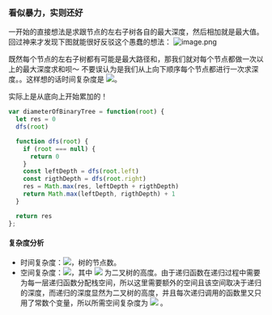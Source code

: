 ### 看似暴力，实则还好
一开始的直接想法是求跟节点的左右子树各自的最大深度，然后相加就是最大值。
回过神来才发现下图就能很好反驳这个愚蠢的想法：
![image.png](https://cdn.nlark.com/yuque/0/2020/png/341314/1585319818216-c65b6ec3-42e5-4d21-9d5b-238d24feb940.png#align=left&display=inline&height=401&name=image.png&originHeight=802&originWidth=844&size=45980&status=done&style=none&width=422)


既然每个节点的左右子树都有可能是最大路径和，那我们就对每个节点都做一次以上的最大深度求和呗～
不要误认为是我们从上向下顺序每个节点都进行一次求深度。。这样想的话时间复杂度是 ![](https://cdn.nlark.com/yuque/__latex/9f84a66d88d24c3b1bc91df5b5346a13.svg#card=math&code=O%28n%5E2%29&height=23&width=43)。

实际上是从底向上开始累加的！


```javascript
var diameterOfBinaryTree = function(root) {
  let res = 0
  dfs(root)

  function dfs(root) {
    if (root === null) {
      return 0
    }
    const leftDepth = dfs(root.left)
    const rigthDepth = dfs(root.right)
    res = Math.max(res, leftDepth + rigthDepth)
    return Math.max(leftDepth, rigthDepth) + 1
  }

  return res
};
```


#### 复杂度分析
- 时间复杂度：![](https://cdn.nlark.com/yuque/__latex/7ba55e7c64a9405a0b39a1107e90ca94.svg#card=math&code=O%28n%29&height=20&width=36)，树的节点数。
- 空间复杂度：![](https://cdn.nlark.com/yuque/__latex/c7a38e7cb929907f96a7a8e311454b47.svg#card=math&code=O%28Height%29&height=20&width=78)，其中 ![](https://cdn.nlark.com/yuque/__latex/eec6c4bdbd339edf8cbea68becb85244.svg#card=math&code=Height&height=18&width=52) 为二叉树的高度。由于递归函数在递归过程中需要为每一层递归函数分配栈空间，所以这里需要额外的空间且该空间取决于递归的深度，而递归的深度显然为二叉树的高度，并且每次递归调用的函数里又只用了常数个变量，所以所需空间复杂度为 ![](https://cdn.nlark.com/yuque/__latex/c7a38e7cb929907f96a7a8e311454b47.svg#card=math&code=O%28Height%29&height=20&width=78) 。
